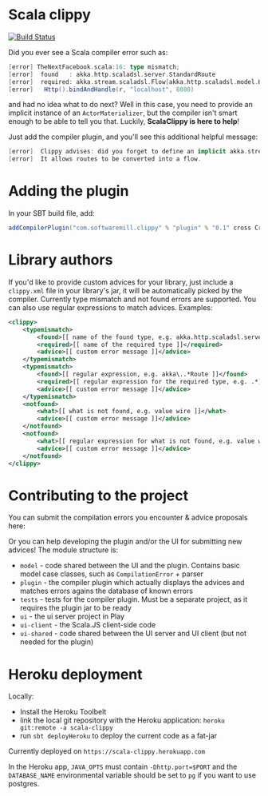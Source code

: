 # Scala clippy

[![Build Status](https://travis-ci.org/softwaremill/scala-clippy.svg?branch=master)](https://travis-ci.org/softwaremill/scala-clippy)

Did you ever see a Scala compiler error such as:

````scala
[error] TheNextFacebook.scala:16: type mismatch;
[error]  found   : akka.http.scaladsl.server.StandardRoute
[error]  required: akka.stream.scaladsl.Flow[akka.http.scaladsl.model.HttpRequest,akka.http.scaladsl.model.HttpResponse,Any]
[error]   Http().bindAndHandle(r, "localhost", 8080)
`````

and had no idea what to do next? Well in this case, you need to provide an implicit instance of an `ActorMaterializer`,
but the compiler isn't smart enough to be able to tell you that. Luckily, **ScalaClippy is here to help**!

Just add the compiler plugin, and you'll see this additional helpful message:

````scala
[error]  Clippy advises: did you forget to define an implicit akka.stream.ActorMaterializer?
[error]  It allows routes to be converted into a flow.
````

# Adding the plugin

In your SBT build file, add:

````scala
addCompilerPlugin("com.softwaremill.clippy" % "plugin" % "0.1" cross CrossVersion.full)
````

# Library authors

If you'd like to provide custom advices for your library, just include a `clippy.xml` file in your library's jar,
it will be automatically picked by the compiler. Currently type mismatch and not found errors are supported. You can
also use regular expressions to match advices. Examples:

````xml
<clippy>
    <typemismatch>
        <found>[[ name of the found type, e.g. akka.http.scaladsl.server.StandardRoute ]]</found>
        <required>[[ name of the required type ]]</required>
        <advice>[[ custom error message ]]</advice>
    </typemismatch>
    <typemismatch>
        <found>[[ regular expression, e.g. akka\..*Route ]]</found>
        <required>[[ regular expression for the required type, e.g. .*]]</required>
        <advice>[[ custom error message ]]</advice>
    </typemismatch>
    <notfound>
        <what>[[ what is not found, e.g. value wire ]]</what>
        <advice>[[ custom error message ]]</advice>
    </notfound>
    <notfound>
        <what>[[ regular expression for what is not found, e.g. value wir.* ]]</what>
        <advice>[[ custom error message ]]</advice>
    </notfound>
</clippy>
````

# Contributing to the project

You can submit the compilation errors you encounter & advice proposals here:

Or you can help developing the plugin and/or the UI for submitting new advices! The module structure is:

* `model` - code shared between the UI and the plugin. Contains basic model case classes, such as `CompilationError` + parser
* `plugin` - the compiler plugin which actually displays the advices and matches errors agains the database of known errors
* `tests` - tests for the compiler plugin. Must be a separate project, as it requires the plugin jar to be ready
* `ui` - the ui server project in Play
* `ui-client` - the Scala.JS client-side code
* `ui-shared` - code shared between the UI server and UI client (but not needed for the plugin)

# Heroku deployment

Locally:

* Install the Heroku Toolbelt
* link the local git repository with the Heroku application: `heroku git:remote -a scala-clippy`
* run `sbt deployHeroku` to deploy the current code as a fat-jar

Currently deployed on `https://scala-clippy.herokuapp.com`

In the Heroku app, `JAVA_OPTS` must contain `-Dhttp.port=$PORT` and the `DATABASE_NAME` environmental variable should
be set to `pg` if you want to use postgres.